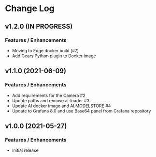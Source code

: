 # Change Log

## v1.2.0 (IN PROGRESS)

### Features / Enhancements

- Moving to Edge docker build (#7)
- Add Gears Python plugin to Docker image

## v1.1.0 (2021-06-09)

### Features / Enhancements

- Add requirements for the Camera #2
- Update paths and remove ai-loader #3
- Update AI docker image and AI.MODELSTORE #4
- Update to Grafana 8.0 and use Base64 panel from Grafana repository

## v1.0.0 (2021-05-27)

### Features / Enhancements

- Initial release
